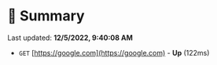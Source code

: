 # 📖 Summary
Last updated: **12/5/2022, 9:40:08 AM**

- `GET` [https://google.com](https://google.com) - **Up** (122ms)
